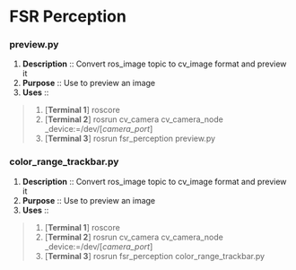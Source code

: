 # FSR Perception

### preview.py
1. **Description** :: Convert ros_image topic to cv_image format and preview it
2. **Purpose** :: Use to preview an image
3. **Uses** :: 
> 1. [**Terminal 1**] roscore
> 2. [**Terminal 2**] rosrun cv_camera cv_camera_node _device:=/dev/[*camera_port*]
> 3. [**Terminal 3**] rosrun fsr_perception preview.py

### color_range_trackbar.py
1. **Description** :: Convert ros_image topic to cv_image format and preview it
2. **Purpose** :: Use to preview an image
3. **Uses** :: 
> 1. [**Terminal 1**] roscore
> 2. [**Terminal 2**] rosrun cv_camera cv_camera_node _device:=/dev/[*camera_port*]
> 3. [**Terminal 3**] rosrun fsr_perception color_range_trackbar.py
